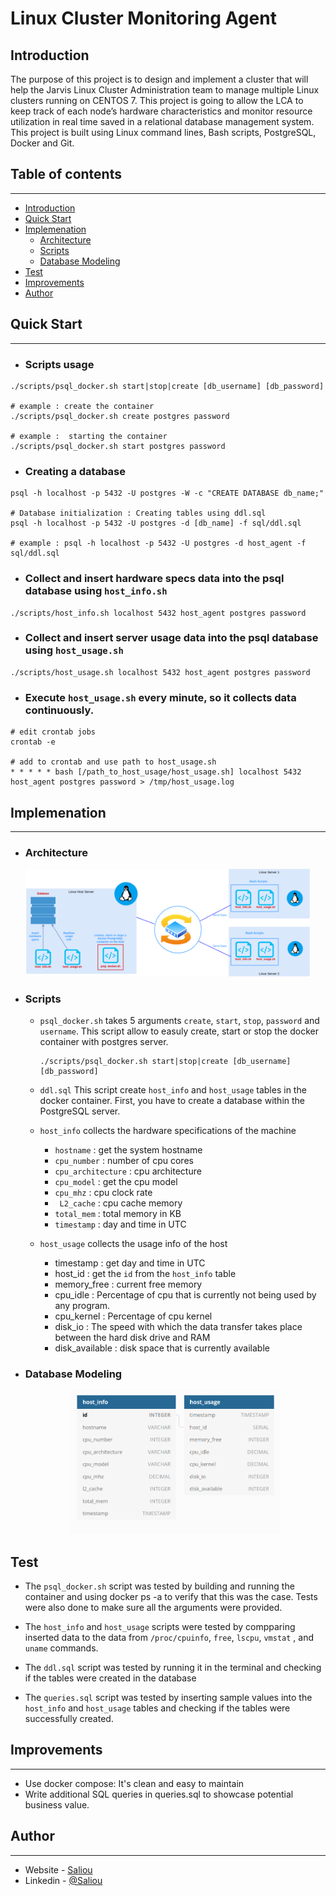 # Linux Cluster Monitoring Agent

## Introduction

The purpose of this project is to design and implement a cluster that will help the Jarvis Linux Cluster Administration team to manage multiple Linux clusters running on CENTOS 7.
This project is going to allow the LCA to keep track of each node’s hardware characteristics and monitor resource utilization in real time saved in a relational database management system. This project is built using Linux command lines, Bash scripts, PostgreSQL, Docker and Git.

## Table of contents

<hr>

- [Introduction](#introduction)
- [Quick Start](#quick-start)
- [Implemenation](#implemenation)
  - [Architecture](#architecture)
  - [Scripts](#scripts)
  - [Database Modeling](#database-modeling)
- [Test](#test)
- [Improvements](#improvements)
- [Author](#author)

## Quick Start

<hr>

- ### Scripts usage

```
./scripts/psql_docker.sh start|stop|create [db_username] [db_password]

# example : create the container
./scripts/psql_docker.sh create postgres password

# example :  starting the container
./scripts/psql_docker.sh start postgres password
```

- ### Creating a database

```
psql -h localhost -p 5432 -U postgres -W -c "CREATE DATABASE db_name;"

# Database initialization : Creating tables using ddl.sql
psql -h localhost -p 5432 -U postgres -d [db_name] -f sql/ddl.sql

# example : psql -h localhost -p 5432 -U postgres -d host_agent -f sql/ddl.sql
```

- ### Collect and insert hardware specs data into the psql database using `host_info.sh`

```
./scripts/host_info.sh localhost 5432 host_agent postgres password
```

- ### Collect and insert server usage data into the psql database using `host_usage.sh`

```
./scripts/host_usage.sh localhost 5432 host_agent postgres password
```

- ### Execute `host_usage.sh` every minute, so it collects data continuously.

```
# edit crontab jobs
crontab -e

# add to crontab and use path to host_usage.sh
* * * * * bash [/path_to_host_usage/host_usage.sh] localhost 5432 host_agent postgres password > /tmp/host_usage.log
```

## Implemenation

<hr>

- ### Architecture

<div align="center">
<p align="center" style="width:90%;">
  <img src="assets/architecture.png" alt="architecture"/>
</p>
</div>

- ### Scripts

  - `psql_docker.sh` takes 5 arguments `create`, `start`, `stop`, `password` and `username`. This script allow to easuly create, start or stop the docker container with postgres server.

    ```
    ./scripts/psql_docker.sh start|stop|create [db_username] [db_password]
    ```

  - `ddl.sql` This script create `host_info` and `host_usage` tables in the docker container. First, you have to create a database within the PostgreSQL server.

  - `host_info` collects the hardware specifications of the machine

    - `hostname` : get the system hostname
    - `cpu_number` : number of cpu cores
    - `cpu_architecture` : cpu architecture
    - `cpu_model` : get the cpu model
    - `cpu_mhz` : cpu clock rate
    - ` L2_cache` : cpu cache memory
    - `total_mem` : total memory in KB
    - `timestamp` : day and time in UTC

  - `host_usage` collects the usage info of the host

    - timestamp : get day and time in UTC
    - host_id : get the `id` from the `host_info` table
    - memory_free : current free memory
    - cpu_idle : Percentage of cpu that is currently not being used by any program.
    - cpu_kernel : Percentage of cpu kernel
    - disk_io : The speed with which the data transfer takes place between the hard disk drive and RAM
    - disk_available : disk space that is currently available

- ### Database Modeling
  <div align="center">
    <p align="center" style="width:70%;">
      <img src="assets/db.png" alt="db"/>
    </p>
  </div>

## Test

- The `psql_docker.sh` script was tested by building and running the container and using docker ps -a to verify that this was the case. Tests were also done to make sure all the arguments were provided.

- The `host_info` and `host_usage` scripts were tested by compparing inserted data to the data from `/proc/cpuinfo`, `free`, `lscpu`, `vmstat` , and `uname` commands.

- The `ddl.sql` script was tested by running it in the terminal and checking if the tables were created in the database

- The `queries.sql` script was tested by inserting sample values into the `host_info` and `host_usage` tables and checking if the tables were successfully created.

## Improvements

<hr>

- Use docker compose: It's clean and easy to maintain
- Write additional SQL queries in queries.sql to showcase potential business value.

## Author

<hr>

- Website - [Saliou](https://salihou.netlify.app/)
- Linkedin - [@Saliou](https://www.linkedin.com/in/saliou-diop-527741112/)
